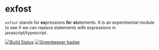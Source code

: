 # exfost 

`exfost` stands for **ex**pressions **fo**r **st**atements. It is an experimental module
to see if we can replace statements with expressions in javascript/typescript. 


[![Build Status](https://travis-ci.org/kdabir/exfost.svg?branch=master)](https://travis-ci.org/kdabir/exfost) [![Greenkeeper badge](https://badges.greenkeeper.io/kdabir/exfost.svg)](https://greenkeeper.io/)




